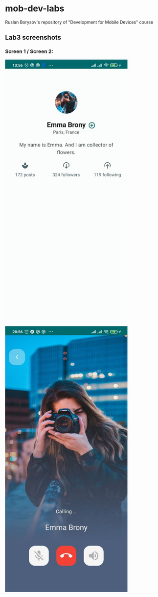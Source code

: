 # mob-dev-labs
Ruslan Borysov's repository of "Development for Mobile Devices" course

## Lab3 screenshots
### Screen 1 / Screen 2:
<div>
    <img src="screen1.jpg" width="400">
    <img src="screen2.jpg" width="400">
</div>